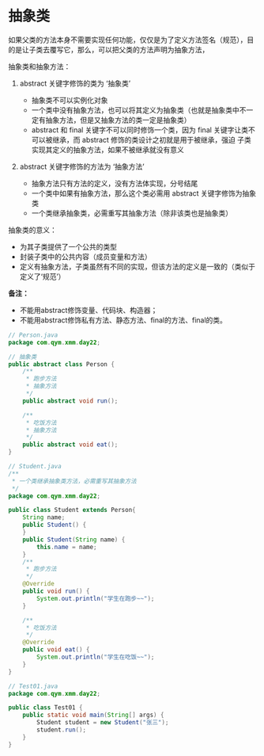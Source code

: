 # 抽象类
如果父类的方法本身不需要实现任何功能，仅仅是为了定义方法签名（规范），目的是让子类去覆写它，那么，可以把父类的方法声明为抽象方法，

抽象类和抽象方法：
1. abstract 关键字修饰的类为 ‘抽象类’
   - 抽象类不可以实例化对象
   - 一个类中没有抽象方法，也可以将其定义为抽象类（也就是抽象类中不一定有抽象方法，但是又抽象方法的类一定是抽象类）
   - abstract 和 final 关键字不可以同时修饰一个类，因为 final 关键字让类不可以被继承，而 abstract 修饰的类设计之初就是用于被继承，强迫
     子类实现其定义的抽象方法，如果不被继承就没有意义

2. abstract 关键字修饰的方法为 ‘抽象方法’
   - 抽象方法只有方法的定义，没有方法体实现，分号结尾
   - 一个类中如果有抽象方法，那么这个类必需用 abstract 关键字修饰为抽象类
   - 一个类继承抽象类，必需重写其抽象方法（除非该类也是抽象类）

抽象类的意义：  
  - 为其子类提供了一个公共的类型
  - 封装子类中的公共内容（成员变量和方法）
  - 定义有抽象方法，子类虽然有不同的实现，但该方法的定义是一致的（类似于定义了‘规范’）

**备注：**  
  - 不能用abstract修饰变量、代码块、构造器；
  - 不能用abstract修饰私有方法、静态方法、final的方法、final的类。

```java
// Person.java
package com.qym.xmm.day22;

// 抽象类
public abstract class Person {
    /**
     * 跑步方法
     * 抽象方法
     */
    public abstract void run();

    /**
     * 吃饭方法
     * 抽象方法
     */
    public abstract void eat();
}

// Student.java
/**
 * 一个类继承抽象类方法，必需重写其抽象方法
 */
package com.qym.xmm.day22;

public class Student extends Person{
    String name;
    public Student() {
    }
    public Student(String name) {
        this.name = name;
    }
    /**
     * 跑步方法
     */
    @Override
    public void run() {
        System.out.println("学生在跑步~~");
    }

    /**
     * 吃饭方法
     */
    @Override
    public void eat() {
        System.out.println("学生在吃饭~~");
    }
}

// Test01.java
package com.qym.xmm.day22;

public class Test01 {
    public static void main(String[] args) {
        Student student = new Student("张三");
        student.run();
    }
}

```

